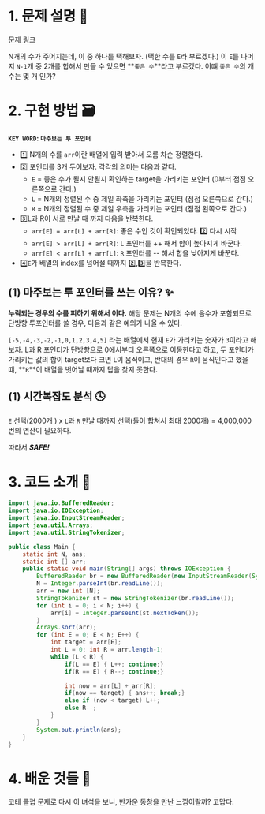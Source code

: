 # 1. 문제 설명 📌

[문제 링크](https://www.acmicpc.net/problem/1253)

N개의 수가 주어지는데, 이 중 하나를 택해보자. (택한 수를 `E`라 부르겠다.)
이 `E`를 나머지 `N-1`개 중 2개를 합해서 만들 수 있으면 **`좋은 수`**라고 부르겠다.
이떄 `좋은 수`의 개수는 몇 개 인가?

# 2. 구현 방법 🗃️

**`KEY WORD`: `마주보는 투 포인터`**

- 1️⃣ N개의 수를 `arr`이란 배열에 입력 받아서 오름 차순 정렬한다.
- 2️⃣ 포인터를 3개 두어보자. 각각의 의미는 다음과 같다.
  - `E` = 좋은 수가 될지 안될지 확인하는 target을 가리키는 포인터 (0부터 점점 오른쪽으로 간다.)
  - `L` = N개의 정렬된 수 중 제일 좌측을 가리키는 포인터 (점점 오른쪽으로 간다.)
  - `R` = N개의 정렬된 수 중 제일 우측을 가리키는 포인터 (점점 왼쪽으로 간다.) 
- 3️⃣L과 R이 서로 만날 때 까지 다음을 반복한다.
  - `arr[E] = arr[L] + arr[R]`: 좋은 수인 것이 확인되었다. 2️⃣ 다시 시작
  - `arr[E] > arr[L] + arr[R]`: `L` 포인터를 ++ 해서 합이 높아지게 바꾼다.
  - `arr[E] < arr[L] + arr[L]`: `R` 포인터를 -- 해서 합을 낮아지게 바꾼다.
- 4️⃣`E`가 배열의 index를 넘어설 때까지 2️⃣,3️⃣을 반복한다.

## (1) 마주보는 투 포인터를 쓰는 이유? ✨ 

**누락되는 경우의 수를 피하기 위해서 이다.** 해당 문제는 N개의 수에 음수가 포함되므로 단방향 투포인터를 쓸 경우, 다음과 같은 예외가 나올 수 있다.

`[-5,-4,-3,-2,-1,0,1,2,3,4,5]` 라는 배열에서 현재 `E`가 가리키는 숫자가 `3`이라고 해보자. L과 R 포인터가 단방향으로 0에서부터 오른쪽으로 이동한다고 하고, 두 포인터가 가리키는 값의 합이 target보다 크면 `L`이 움직이고, 반대의 경우 `R`이 움직인다고 했을 떄, **`R`**이 배열을 벗어날 때까지 답을 찾지 못한다.

## (1) 시간복잡도 분석 🕓

`E` 선택(2000개 ) x `L`과 `R` 만날 때까지 선택(둘이 합쳐서 최대 2000개)  = 4,000,000 번의 연산이 필요하다.

따라서 ***SAFE!***

# 3. 코드 소개 🔎

```java
import java.io.BufferedReader;
import java.io.IOException;
import java.io.InputStreamReader;
import java.util.Arrays;
import java.util.StringTokenizer;

public class Main {
    static int N, ans;
    static int [] arr;
    public static void main(String[] args) throws IOException {
        BufferedReader br = new BufferedReader(new InputStreamReader(System.in));
        N = Integer.parseInt(br.readLine());
        arr = new int [N];
        StringTokenizer st = new StringTokenizer(br.readLine());
        for (int i = 0; i < N; i++) {
            arr[i] = Integer.parseInt(st.nextToken());
        }
        Arrays.sort(arr);
        for (int E = 0; E < N; E++) {
            int target = arr[E];
            int L = 0; int R = arr.length-1;
            while (L < R) {
                if(L == E) { L++; continue;}
                if(R == E) { R--; continue;}

                int now = arr[L] + arr[R];
                if(now == target) { ans++; break;}
                else if (now < target) L++;
                else R--;
            }
        }
        System.out.println(ans);
    }
}
```

# 4. 배운 것들 🎯

코테 클럽 문제로 다시 이 녀석을 보니, 반가운 동창을 만난 느낌이랄까? 고맙다.
